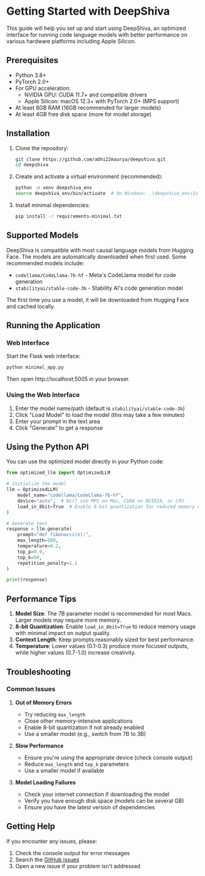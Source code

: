 # Getting Started with DeepShiva

This guide will help you set up and start using DeepShiva, an optimized interface for running code language models with better performance on various hardware platforms including Apple Silicon.

## Prerequisites

- Python 3.8+
- PyTorch 2.0+
- For GPU acceleration:
  - NVIDIA GPU: CUDA 11.7+ and compatible drivers
  - Apple Silicon: macOS 12.3+ with PyTorch 2.0+ (MPS support)
- At least 8GB RAM (16GB recommended for larger models)
- At least 4GB free disk space (more for model storage)

## Installation

1. Clone the repository:
   ```bash
   git clone https://github.com/abhi22maurya/deepshiva.git
   cd deepshiva
   ```

2. Create and activate a virtual environment (recommended):
   ```bash
   python -m venv deepshiva_env
   source deepshiva_env/bin/activate  # On Windows: .\deepshiva_env\Scripts\activate
   ```

3. Install minimal dependencies:
   ```bash
   pip install -r requirements-minimal.txt
   ```

## Supported Models

DeepShiva is compatible with most causal language models from Hugging Face. The models are automatically downloaded when first used. Some recommended models include:

- `codellama/CodeLlama-7b-hf` - Meta's CodeLlama model for code generation
- `stabilityai/stable-code-3b` - Stability AI's code generation model

The first time you use a model, it will be downloaded from Hugging Face and cached locally.

## Running the Application

### Web Interface

Start the Flask web interface:

```bash
python minimal_app.py
```

Then open http://localhost:5005 in your browser.

### Using the Web Interface

1. Enter the model name/path (default is `stabilityai/stable-code-3b`)
2. Click "Load Model" to load the model (this may take a few minutes)
3. Enter your prompt in the text area
4. Click "Generate" to get a response

## Using the Python API

You can use the optimized model directly in your Python code:

```python
from optimized_llm import OptimizedLLM

# Initialize the model
llm = OptimizedLLM(
    model_name="codellama/CodeLlama-7b-hf",
    device="auto",  # Will use MPS on Mac, CUDA on NVIDIA, or CPU
    load_in_8bit=True  # Enable 8-bit quantization for reduced memory usage
)

# Generate text
response = llm.generate(
    prompt="def fibonacci(n):",
    max_length=100,
    temperature=0.2,
    top_p=0.9,
    top_k=50,
    repetition_penalty=1.1
)

print(response)
```

## Performance Tips

1. **Model Size**: The 7B parameter model is recommended for most Macs. Larger models may require more memory.
2. **8-bit Quantization**: Enable `load_in_8bit=True` to reduce memory usage with minimal impact on output quality.
3. **Context Length**: Keep prompts reasonably sized for best performance.
4. **Temperature**: Lower values (0.1-0.3) produce more focused outputs, while higher values (0.7-1.0) increase creativity.

## Troubleshooting

### Common Issues

1. **Out of Memory Errors**
   - Try reducing `max_length`
   - Close other memory-intensive applications
   - Enable 8-bit quantization if not already enabled
   - Use a smaller model (e.g., switch from 7B to 3B)

2. **Slow Performance**
   - Ensure you're using the appropriate device (check console output)
   - Reduce `max_length` and `top_k` parameters
   - Use a smaller model if available

3. **Model Loading Failures**
   - Check your internet connection if downloading the model
   - Verify you have enough disk space (models can be several GB)
   - Ensure you have the latest version of dependencies

## Getting Help

If you encounter any issues, please:
1. Check the console output for error messages
2. Search the [GitHub issues](https://github.com/abhi22maurya/deepshiva/issues)
3. Open a new issue if your problem isn't addressed

